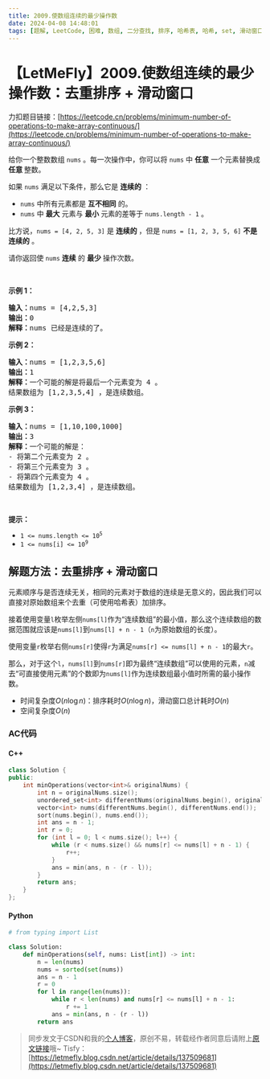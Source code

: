```yaml
---
title: 2009.使数组连续的最少操作数
date: 2024-04-08 14:48:01
tags: [题解, LeetCode, 困难, 数组, 二分查找, 排序, 哈希表, 哈希, set, 滑动窗口, 双指针]
---
```


# 【LetMeFly】2009.使数组连续的最少操作数：去重排序 + 滑动窗口

力扣题目链接：[https://leetcode.cn/problems/minimum-number-of-operations-to-make-array-continuous/](https://leetcode.cn/problems/minimum-number-of-operations-to-make-array-continuous/)

<p>给你一个整数数组&nbsp;<code>nums</code>&nbsp;。每一次操作中，你可以将&nbsp;<code>nums</code>&nbsp;中&nbsp;<strong>任意</strong>&nbsp;一个元素替换成 <strong>任意&nbsp;</strong>整数。</p>

<p>如果&nbsp;<code>nums</code>&nbsp;满足以下条件，那么它是 <strong>连续的</strong>&nbsp;：</p>

<ul>
	<li><code>nums</code>&nbsp;中所有元素都是 <b>互不相同</b>&nbsp;的。</li>
	<li><code>nums</code>&nbsp;中 <strong>最大</strong>&nbsp;元素与&nbsp;<strong>最小</strong>&nbsp;元素的差等于&nbsp;<code>nums.length - 1</code>&nbsp;。</li>
</ul>

<p>比方说，<code>nums = [4, 2, 5, 3]</code>&nbsp;是 <strong>连续的</strong>&nbsp;，但是&nbsp;<code>nums = [1, 2, 3, 5, 6]</code> <strong>不是连续的</strong>&nbsp;。</p>

<p>请你返回使 <code>nums</code>&nbsp;<strong>连续</strong>&nbsp;的 <strong>最少</strong>&nbsp;操作次数。</p>

<p>&nbsp;</p>

<p><strong>示例 1：</strong></p>

<pre><b>输入：</b>nums = [4,2,5,3]
<b>输出：</b>0
<b>解释：</b>nums 已经是连续的了。
</pre>

<p><strong>示例 2：</strong></p>

<pre><b>输入：</b>nums = [1,2,3,5,6]
<b>输出：</b>1
<b>解释：</b>一个可能的解是将最后一个元素变为 4 。
结果数组为 [1,2,3,5,4] ，是连续数组。
</pre>

<p><strong>示例 3：</strong></p>

<pre><b>输入：</b>nums = [1,10,100,1000]
<b>输出：</b>3
<b>解释：</b>一个可能的解是：
- 将第二个元素变为 2 。
- 将第三个元素变为 3 。
- 将第四个元素变为 4 。
结果数组为 [1,2,3,4] ，是连续数组。
</pre>

<p>&nbsp;</p>

<p><strong>提示：</strong></p>

<ul>
	<li><code>1 &lt;= nums.length &lt;= 10<sup>5</sup></code></li>
	<li><code>1 &lt;= nums[i] &lt;= 10<sup>9</sup></code></li>
</ul>


    
## 解题方法：去重排序 + 滑动窗口

元素顺序与是否连续无关，相同的元素对于数组的连续是无意义的，因此我们可以直接对原始数组来个去重（可使用哈希表）加排序。

接着使用变量```l```枚举左侧```nums[l]```作为“连续数组”的最小值，那么这个连续数组的数据范围就应该是```nums[l]```到```nums[l] + n - 1```（```n```为原始数组的长度）。

使用变量```r```枚举右侧```nums[r]```使得```r```为满足```nums[r] <= nums[l] + n - 1```的最大```r```。

那么，对于这个```l```，```nums[l]```到```nums[r]```即为最终“连续数组”可以使用的元素，```n```减去“可直接使用元素”的个数即为```nums[l]```作为连续数组最小值时所需的最小操作数。

+ 时间复杂度$O(n\log n)$：排序耗时$O(n\log n)$，滑动窗口总计耗时$O(n)$
+ 空间复杂度$O(n)$

### AC代码

#### C++

```cpp
class Solution {
public:
    int minOperations(vector<int>& originalNums) {
        int n = originalNums.size();
        unordered_set<int> differentNums(originalNums.begin(), originalNums.end());
        vector<int> nums(differentNums.begin(), differentNums.end());
        sort(nums.begin(), nums.end());
        int ans = n - 1;
        int r = 0;
        for (int l = 0; l < nums.size(); l++) {
            while (r < nums.size() && nums[r] <= nums[l] + n - 1) {
                r++;
            }
            ans = min(ans, n - (r - l));
        }
        return ans;
    }
};
```

#### Python

```python
# from typing import List

class Solution:
    def minOperations(self, nums: List[int]) -> int:
        n = len(nums)
        nums = sorted(set(nums))
        ans = n - 1
        r = 0
        for l in range(len(nums)):
            while r < len(nums) and nums[r] <= nums[l] + n - 1:
                r += 1
            ans = min(ans, n - (r - l))
        return ans
```

> 同步发文于CSDN和我的[个人博客](https://blog.letmefly.xyz/)，原创不易，转载经作者同意后请附上[原文链接](https://blog.letmefly.xyz/2024/04/08/LeetCode%202009.%E4%BD%BF%E6%95%B0%E7%BB%84%E8%BF%9E%E7%BB%AD%E7%9A%84%E6%9C%80%E5%B0%91%E6%93%8D%E4%BD%9C%E6%95%B0/)哦~
> Tisfy：[https://letmefly.blog.csdn.net/article/details/137509681](https://letmefly.blog.csdn.net/article/details/137509681)
